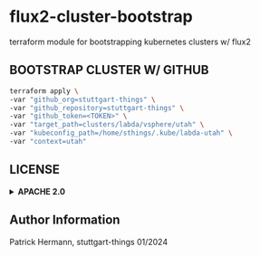 # flux2-cluster-bootstrap
terraform module for bootstrapping kubernetes clusters w/ flux2

## BOOTSTRAP CLUSTER W/ GITHUB

```bash
terraform apply \
-var "github_org=stuttgart-things" \
-var "github_repository=stuttgart-things" \
-var "github_token=<TOKEN>" \
-var "target_path=clusters/labda/vsphere/utah" \
-var "kubeconfig_path=/home/sthings/.kube/labda-utah" \
-var "context=utah"
```

## LICENSE

<details><summary><b>APACHE 2.0</b></summary>

Copyright 2023 patrick hermann.

Licensed under the Apache License, Version 2.0 (the "License");
you may not use this file except in compliance with the License.
You may obtain a copy of the License at

    http://www.apache.org/licenses/LICENSE-2.0

Unless required by applicable law or agreed to in writing, software
distributed under the License is distributed on an "AS IS" BASIS,
WITHOUT WARRANTIES OR CONDITIONS OF ANY KIND, either express or implied.
See the License for the specific language governing permissions and
limitations under the License.

</details>

Author Information
------------------
Patrick Hermann, stuttgart-things 01/2024

